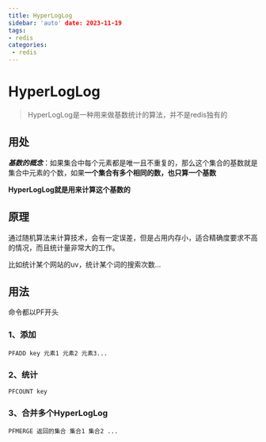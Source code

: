 ```yaml
---
title: HyperLogLog
sidebar: 'auto' date: 2023-11-19
tags:
- redis
categories: 
 - redis
---
```

# HyperLogLog

> HyperLogLog是一种用来做基数统计的算法，并不是redis独有的

## 用处

***基数的概念***：如果集合中每个元素都是唯一且不重复的，那么这个集合的基数就是集合中元素的个数，如果**一个集合有多个相同的数，也只算一个基数**

**HyperLogLog就是用来计算这个基数的**

## 原理

通过随机算法来计算技术，会有一定误差，但是占用内存小，适合精确度要求不高的情况，而且统计量非常大的工作。

比如统计某个网站的uv，统计某个词的搜索次数...

## 用法

命令都以PF开头

### 1、添加

`PFADD key 元素1 元素2 元素3...`

### 2、统计

`PFCOUNT key`

### 3、合并多个HyperLogLog

`PFMERGE 返回的集合 集合1 集合2 ...`